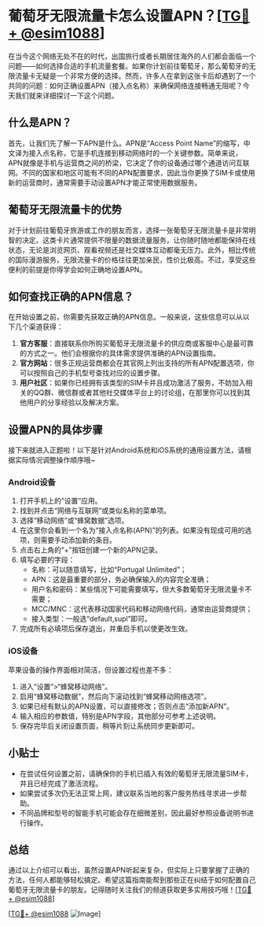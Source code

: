 # 葡萄牙无限流量卡怎么设置APN？[[TG💪+ @esim1088](https://t.me/s/esim1088)]

在当今这个网络无处不在的时代，出国旅行或者长期居住海外的人们都会面临一个问题——如何选择合适的手机流量套餐。如果你计划前往葡萄牙，那么葡萄牙的无限流量卡无疑是一个非常方便的选择。然而，许多人在拿到这张卡后却遇到了一个共同的问题：如何正确设置APN（接入点名称）来确保网络连接畅通无阻呢？今天我们就来详细探讨一下这个问题。

## 什么是APN？

首先，让我们先了解一下APN是什么。APN是“Access Point Name”的缩写，中文译为接入点名称，它是手机连接到移动网络时的一个关键参数。简单来说，APN就像是手机与运营商之间的桥梁，它决定了你的设备通过哪个通道访问互联网。不同的国家和地区可能有不同的APN配置要求，因此当你更换了SIM卡或使用新的运营商时，通常需要手动设置APN才能正常使用数据服务。

## 葡萄牙无限流量卡的优势

对于计划前往葡萄牙旅游或工作的朋友而言，选择一张葡萄牙无限流量卡是非常明智的决定。这类卡片通常提供不限量的数据流量服务，让你随时随地都能保持在线状态，无论是浏览网页、观看视频还是社交媒体互动都毫无压力。此外，相比传统的国际漫游服务，无限流量卡的价格往往更加亲民，性价比极高。不过，享受这些便利的前提是你得学会如何正确地设置APN。

## 如何查找正确的APN信息？

在开始设置之前，你需要先获取正确的APN信息。一般来说，这些信息可以从以下几个渠道获得：

1. **官方客服**：直接联系你所购买葡萄牙无限流量卡的供应商或客服中心是最可靠的方式之一。他们会根据你的具体需求提供准确的APN设置指南。
2. **官方网站**：很多正规运营商都会在其官网上列出支持的所有APN配置选项，你可以按照自己的手机型号查找对应的设置步骤。
3. **用户社区**：如果你已经拥有该类型的SIM卡并且成功激活了服务，不妨加入相关的QQ群、微信群或者其他社交媒体平台上的讨论组，在那里你可以找到其他用户的分享经验以及解决方案。

## 设置APN的具体步骤

接下来就进入正题啦！以下是针对Android系统和iOS系统的通用设置方法，请根据实际情况调整操作顺序哦~

### Android设备

1. 打开手机上的“设置”应用。
2. 找到并点击“网络与互联网”或类似名称的菜单项。
3. 选择“移动网络”或“蜂窝数据”选项。
4. 在这里你会看到一个名为“接入点名称(APN)”的列表。如果没有现成可用的选项，则需要手动添加新的条目。
5. 点击右上角的“+”按钮创建一个新的APN记录。
6. 填写必要的字段：
   - 名称：可以随意填写，比如“Portugal Unlimited”；
   - APN：这是最重要的部分，务必确保输入的内容完全准确；
   - 用户名和密码：某些情况下可能需要填写，但大多数葡萄牙无限流量卡不需要；
   - MCC/MNC：这代表移动国家代码和移动网络代码，通常由运营商提供；
   - 接入类型：一般选“default,supl”即可。
7. 完成所有必填项后保存退出，并重启手机以使更改生效。

### iOS设备

苹果设备的操作界面相对简洁，但设置过程也差不多：
1. 进入“设置”>“蜂窝移动网络”。
2. 启用“蜂窝移动数据”，然后向下滚动找到“蜂窝移动网络选项”。
3. 如果已经有默认的APN设置，可以直接修改；否则点击“添加新APN”。
4. 输入相应的参数值，特别是APN字段，其他部分可参考上述说明。
5. 保存完毕后关闭设置页面，稍等片刻让系统同步更新即可。

## 小贴士

- 在尝试任何设置之前，请确保你的手机已插入有效的葡萄牙无限流量SIM卡，并且已经完成了激活流程。
- 如果尝试多次仍无法正常上网，建议联系当地的客户服务热线寻求进一步帮助。
- 不同品牌和型号的智能手机可能会存在细微差别，因此最好参照设备说明书进行操作。

## 总结

通过以上介绍可以看出，虽然设置APN听起来复杂，但实际上只要掌握了正确的方法，任何人都能够轻松搞定。希望这篇指南能帮到那些正在纠结于如何配置自己葡萄牙无限流量卡的朋友。记得随时关注我们的频道获取更多实用技巧哦！[[TG💪+ @esim1088](https://t.me/s/esim1088)]

[[TG💪+ @esim1088](https://t.me/s/esim1088) ![Image](https://i.postimg.cc/4NQfJmqS/Snipaste-2025-05-13-00-14-12.png)]